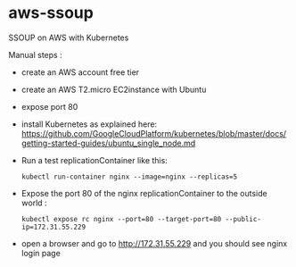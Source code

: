 # aws-ssoup
SSOUP on AWS with Kubernetes

Manual steps :

- create an AWS account free tier
- create an AWS T2.micro EC2instance with Ubuntu
- expose port 80
- install Kubernetes as explained here: https://github.com/GoogleCloudPlatform/kubernetes/blob/master/docs/getting-started-guides/ubuntu_single_node.md
- Run a test replicationContainer like this:

      kubectl run-container nginx --image=nginx --replicas=5

- Expose the port 80 of the nginx replicationContainer to the outside world :

      kubectl expose rc nginx --port=80 --target-port=80 --public-ip=172.31.55.229

- open a browser and go to http://172.31.55.229 and you should see nginx login page

